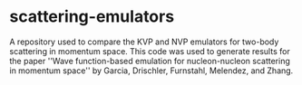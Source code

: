 # scattering-emulators
A repository used to compare the KVP and NVP emulators for two-body scattering in momentum space. This code was used to generate results for the paper ''Wave function-based emulation for nucleon-nucleon scattering in momentum space'' by Garcia, Drischler, Furnstahl, Melendez, and Zhang.
